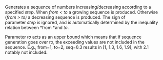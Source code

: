 
[comment]: # (ListCanvasModule)
Generates a sequence of numbers increasing/decreasing according to a specified *step*. When *from < to* a growing sequence is produced. Otherwise (*from > to)* a decreasing sequence is produced. The sign of parameter *step* is ignored, and is automatically determined by the inequality relation between *from *and *to*.

Parameter *to* acts as an upper bound which means that if sequence generation goes over *to*, the exceeding values are not included in the sequence. E.g., from=1, to=2, seq=0.3 results in [1, 1.3, 1.6, 1.9], with 2.1 notably not included.
